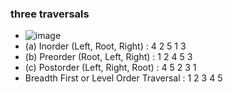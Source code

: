 ### three traversals
* ![image](https://media.geeksforgeeks.org/wp-content/cdn-uploads/2009/06/tree12.gif)
* (a) Inorder (Left, Root, Right) : 4 2 5 1 3
* (b) Preorder (Root, Left, Right) : 1 2 4 5 3
* (c) Postorder (Left, Right, Root) : 4 5 2 3 1
* Breadth First or Level Order Traversal : 1 2 3 4 5
